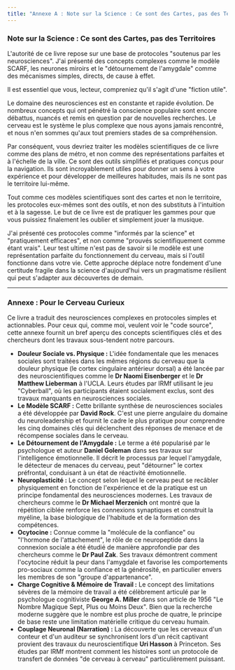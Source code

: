 ```yaml
---
title: "Annexe A : Note sur la Science : Ce sont des Cartes, pas des Territoires"
---
```

### **Note sur la Science : Ce sont des Cartes, pas des Territoires**

L'autorité de ce livre repose sur une base de protocoles "soutenus par les neurosciences". J'ai présenté des concepts complexes comme le modèle SCARF, les neurones miroirs et le "détournement de l'amygdale" comme des mécanismes simples, directs, de cause à effet.

Il est essentiel que vous, lecteur, compreniez qu'il s'agit d'une "fiction utile".

Le domaine des neurosciences est en constante et rapide évolution. De nombreux concepts qui ont pénétré la conscience populaire sont encore débattus, nuancés et remis en question par de nouvelles recherches. Le cerveau est le système le plus complexe que nous ayons jamais rencontré, et nous n'en sommes qu'aux tout premiers stades de sa compréhension.

Par conséquent, vous devriez traiter les modèles scientifiques de ce livre comme des plans de métro, et non comme des représentations parfaites et à l'échelle de la ville. Ce sont des outils simplifiés et pratiques conçus pour la navigation. Ils sont incroyablement utiles pour donner un sens à votre expérience et pour développer de meilleures habitudes, mais ils ne sont pas le territoire lui-même.

Tout comme ces modèles scientifiques sont des cartes et non le territoire, les protocoles eux-mêmes sont des outils, et non des substituts à l'intuition et à la sagesse. Le but de ce livre est de pratiquer les gammes pour que vous puissiez finalement les oublier et simplement jouer la musique.

J'ai présenté ces protocoles comme "informés par la science" et "pratiquement efficaces", et non comme "prouvés scientifiquement comme étant vrais". Leur test ultime n'est pas de savoir si le modèle est une représentation parfaite du fonctionnement du cerveau, mais si l'outil fonctionne dans votre vie. Cette approche déplace notre fondement d'une certitude fragile dans la science d'aujourd'hui vers un pragmatisme résilient qui peut s'adapter aux découvertes de demain.

---

### **Annexe : Pour le Cerveau Curieux**

Ce livre a traduit des neurosciences complexes en protocoles simples et actionnables. Pour ceux qui, comme moi, veulent voir le "code source", cette annexe fournit un bref aperçu des concepts scientifiques clés et des chercheurs dont les travaux sous-tendent notre parcours.

*   **Douleur Sociale vs. Physique :** L'idée fondamentale que les menaces sociales sont traitées dans les mêmes régions du cerveau que la douleur physique (le cortex cingulaire antérieur dorsal) a été lancée par des neuroscientifiques comme le **Dr Naomi Eisenberger** et le **Dr Matthew Lieberman** à l'UCLA. Leurs études par IRMf utilisant le jeu "Cyberball", où les participants étaient socialement exclus, sont des travaux marquants en neurosciences sociales.
*   **Le Modèle SCARF :** Cette brillante synthèse de neurosciences sociales a été développée par **David Rock**. C'est une pierre angulaire du domaine du neuroleadership et fournit le cadre le plus pratique pour comprendre les cinq domaines clés qui déclenchent des réponses de menace et de récompense sociales dans le cerveau.
*   **Le Détournement de l'Amygdale :** Le terme a été popularisé par le psychologue et auteur **Daniel Goleman** dans ses travaux sur l'intelligence émotionnelle. Il décrit le processus par lequel l'amygdale, le détecteur de menaces du cerveau, peut "détourner" le cortex préfrontal, conduisant à un état de réactivité émotionnelle.
*   **Neuroplasticité :** Le concept selon lequel le cerveau peut se recâbler physiquement en fonction de l'expérience et de la pratique est un principe fondamental des neurosciences modernes. Les travaux de chercheurs comme le **Dr Michael Merzenich** ont montré que la répétition ciblée renforce les connexions synaptiques et construit la myéline, la base biologique de l'habitude et de la formation des compétences.
*   **Ocytocine :** Connue comme la "molécule de la confiance" ou "l'hormone de l'attachement", le rôle de ce neuropeptide dans la connexion sociale a été étudié de manière approfondie par des chercheurs comme le **Dr Paul Zak**. Ses travaux démontrent comment l'ocytocine réduit la peur dans l'amygdale et favorise les comportements pro-sociaux comme la confiance et la générosité, en particulier envers les membres de son "groupe d'appartenance".
*   **Charge Cognitive & Mémoire de Travail :** Le concept des limitations sévères de la mémoire de travail a été célèbrement articulé par le psychologue cognitiviste **George A. Miller** dans son article de 1956 "Le Nombre Magique Sept, Plus ou Moins Deux". Bien que la recherche moderne suggère que le nombre est plus proche de quatre, le principe de base reste une limitation matérielle critique du cerveau humain.
*   **Couplage Neuronal (Narration) :** La découverte que les cerveaux d'un conteur et d'un auditeur se synchronisent lors d'un récit captivant provient des travaux du neuroscientifique **Uri Hasson** à Princeton. Ses études par IRMf montrent comment les histoires sont un protocole de transfert de données "de cerveau à cerveau" particulièrement puissant.
